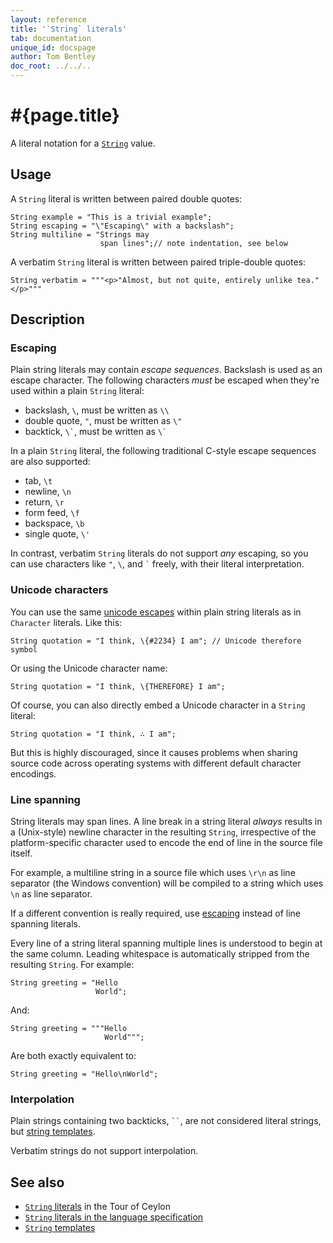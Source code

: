 ```yaml
---
layout: reference
title: '`String` literals'
tab: documentation
unique_id: docspage
author: Tom Bentley
doc_root: ../../..
---
```


# #{page.title}

A literal notation for a [`String`](#{site.urls.apidoc_current}/String.type.html) 
value.

## Usage 

A `String` literal is written between paired double quotes:

<!-- try: -->
    String example = "This is a trivial example";
    String escaping = "\"Escaping\" with a backslash";
    String multiline = "Strings may
                        span lines";// note indentation, see below
    
A verbatim `String` literal is written between paired triple-double quotes:

<!-- try: -->
    String verbatim = """<p>"Almost, but not quite, entirely unlike tea."</p>"""

## Description

### Escaping

Plain string literals may contain _escape sequences_. Backslash is used as an 
escape character. The following characters *must* be escaped when they're 
used within a plain `String` literal:

* backslash, `\`, must be written as `\\`
* double quote, `"`, must be written as `\"`
* backtick, `` \` ``, must be written as `` \` ``

In a plain `String` literal, the following traditional C-style escape sequences 
are also supported:

* tab, `\t`
* newline, `\n`
* return, `\r`
* form feed, `\f`
* backspace, `\b`
* single quote, `\'`

In contrast, verbatim `String` literals do not support *any* escaping, so you 
can use characters like `"`, `\`, and `` ` `` freely, with their literal 
interpretation.

### Unicode characters

You can use the same [unicode escapes](../character/#unicode_escapes) within 
plain string literals as in `Character` literals. Like this:

<!-- try: -->
    String quotation = "I think, \{#2234} I am"; // Unicode therefore symbol

Or using the Unicode character name:

<!-- try: -->
    String quotation = "I think, \{THEREFORE} I am";

Of course, you can also directly embed a Unicode character in a `String`
literal:

<!-- try: -->
    String quotation = "I think, ∴ I am";

But this is highly discouraged, since it causes problems when sharing source
code across operating systems with different default character encodings.

### Line spanning

String literals may span lines. A line break in a string literal _always_
results in a (Unix-style) newline character in the resulting `String`, 
irrespective of the platform-specific character used to encode the end 
of line in the source file itself. 

For example, a multiline string in a source file which uses `\r\n` as line 
separator (the Windows convention) will be compiled to a string which uses 
`\n` as line separator.

If a different convention is really required, use [escaping](#escaping) 
instead of line spanning literals.

Every line of a string literal spanning multiple lines is understood to
begin at the same column. Leading whitespace is automatically stripped
from the resulting `String`. For example:

    String greeting = "Hello
                       World";

And:

    String greeting = """Hello
                         World""";

Are both exactly equivalent to:

    String greeting = "Hello\nWorld";

### Interpolation

Plain strings containing two backticks, ` `` `, are not considered
literal strings, but [string templates](../../expression/string-template). 

Verbatim strings do not support interpolation.

## See also

* [`String` literals](#{page.doc_root}/tour/basics/#strings_and_string_interpolation) 
  in the Tour of Ceylon 
* [`String` literals in the language specification](#{site.urls.spec_current}#stringliterals)
* [`String` templates](../../expression/string-template)

